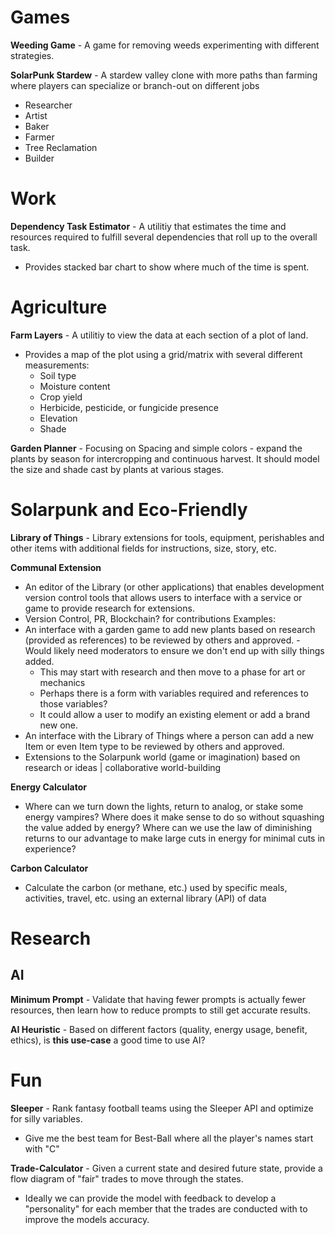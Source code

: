 # Games
**Weeding Game** - A game for removing weeds experimenting with different strategies.

**SolarPunk Stardew** - A stardew valley clone with more paths than farming where players can specialize or branch-out on different jobs
- Researcher
- Artist
- Baker
- Farmer
- Tree Reclamation
- Builder

# Work
**Dependency Task Estimator** - A utilitiy that estimates the time and resources required to fulfill several dependencies that roll up to the overall task.
- Provides stacked bar chart to show where much of the time is spent.

# Agriculture
**Farm Layers** - A utilitiy to view the data at each section of a plot of land.
- Provides a map of the plot using a grid/matrix with several different measurements: 
	- Soil type
	- Moisture content
	- Crop yield
	- Herbicide, pesticide, or fungicide presence
	- Elevation
	- Shade

**Garden Planner** - Focusing on Spacing and simple colors - expand the plants by season for intercropping and continuous harvest. It should model the size and shade cast by plants at various stages.

# Solarpunk and Eco-Friendly
**Library of Things** - Library extensions for tools, equipment, perishables and other items with additional fields for instructions, size, story, etc.

**Communal Extension** 
- An editor of the Library (or other applications) that enables development version control tools that allows users to interface with a service or game to provide research for extensions.
- Version Control, PR, Blockchain? for contributions
Examples:
- An interface with a garden game to add new plants based on research (provided as references) to be reviewed by others and approved. - Would likely need moderators to ensure we don't end up with silly things added.
	- This may start with research and then move to a phase for art or mechanics
	- Perhaps there is a form with variables required and references to those variables?
	- It could allow a user to modify an existing element or add a brand new one.
- An interface with the Library of Things where a person can add a new Item or even Item type to be reviewed by others and approved.
- Extensions to the Solarpunk world (game or imagination) based on research or ideas | collaborative world-building

**Energy Calculator**
- Where can we turn down the lights, return to analog, or stake some energy vampires? Where does it make sense to do so without squashing the value added by energy? Where can we use the law of diminishing returns to our advantage to make large cuts in energy for minimal cuts in experience?

**Carbon Calculator**
- Calculate the carbon (or methane, etc.) used by specific meals, activities, travel, etc. using an external library (API) of data

# Research
## AI
**Minimum Prompt** - Validate that having fewer prompts is actually fewer resources, then learn how to reduce prompts to still get accurate results.

**AI Heuristic** - Based on different factors (quality, energy usage, benefit, ethics), is __this use-case__ a good time to use AI?


# Fun
**Sleeper** - Rank fantasy football teams using the Sleeper API and optimize for silly variables.
- Give me the best team for Best-Ball where all the player's names start with "C"

**Trade-Calculator** - Given a current state and desired future state, provide a flow diagram of "fair" trades to move through the states.
- Ideally we can provide the model with feedback to develop a "personality" for each member that the trades are conducted with to improve the models accuracy.